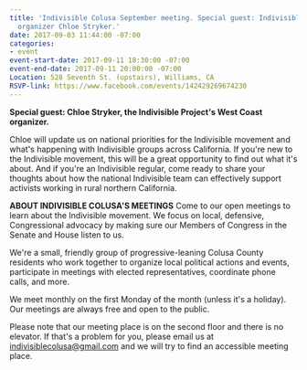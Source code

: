 ```yaml
---
title: 'Indivisible Colusa September meeting. Special guest: Indivisible West Coast
  organizer Chloe Stryker.'
date: 2017-09-03 11:44:00 -07:00
categories:
- event
event-start-date: 2017-09-11 18:30:00 -07:00
event-end-date: 2017-09-11 20:00:00 -07:00
Location: 528 Seventh St. (upstairs), Williams, CA
RSVP-link: https://www.facebook.com/events/142429269674230
---
```


**Special guest: Chloe Stryker, the Indivisible Project's West Coast organizer.** 

Chloe will update us on national priorities for the Indivisible movement and what's happening with Indivisible groups across California. If you're new to the Indivisible movement, this will be a great opportunity to find out what it's about. And if you're an Indivisible regular, come ready to share your thoughts about how the national Indivisible team can effectively support activists working in rural northern California. 

**ABOUT INDIVISIBLE COLUSA'S MEETINGS**
Come to our open meetings to learn about the Indivisible movement. We focus on local, defensive, Congressional advocacy by making sure our Members of Congress in the Senate and House listen to us.

We're a small, friendly group of progressive-leaning Colusa County residents who work together to organize local political actions and events, participate in meetings with elected representatives, coordinate phone calls, and more.

We meet monthly on the first Monday of the month (unless it's a holiday). Our meetings are always free and open to the public.

Please note that our meeting place is on the second floor and there is no elevator. If that's a problem for you, please email us at indivisiblecolusa@gmail.com and we will try to find an accessible meeting place.